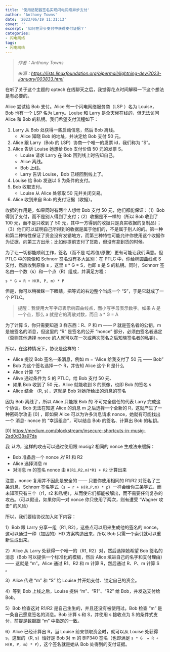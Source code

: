 ```yaml
---
title: '使用适配器签名实现闪电网络异步支付'
author: 'Anthony Towns'
date: '2023/06/19 11:31:13'
cover: ''
excerpt: '如何在异步支付中获得支付证据？'
categories:
- 闪电网络
tags:
- 闪电网络
---
```



> *作者：Anthony Towns*
> 
> *来源：<https://lists.linuxfoundation.org/pipermail/lightning-dev/2023-January/003833.html>*



在听了关于这个主题的 optech 在线聊天之后，我觉得花点时间解释一下这个想法是有必要的。

Alice 尝试给 Bob 支付。Alice 有一个闪电网络服务商（LSP ）名为 Louise，Bob 也有一个 LSP 名为 Larry。Louise 和 Larry 是全天候在线的，但无法访问 Alice 和 Bob 的私钥。我们希望支付流程如下：

1. Larry 从 Bob 处获得一些启动信息，然后 Bob 离线。
   - Alice 知晓 Bob 的地址，并决定给 Bob 支付 50 元。
2. Alice 跟 Larry（Bob 的 LSP）协商一个唯一的发票 id，我们称为 “S”。
3. Alice 告诉 Louise 她想给 Bob 支付价值 50 元的发票 S。
   - Louise 请求 Larry 在 Bob 回到线上时告知自己。
   - Alice 离线。
   - Bob 上线。
   - Larry 告诉 Louise，Bob 已经回到线上了。
4. Louise 给 Bob 发送以 S 为条件的支付。
5. Bob 收取支付。
   - Louise 从 Alice 处领取 50 元并关闭交易。
6. Alice 收到来自 Bob 的支付证据（收据）。

收据的作用是，如果同时有两个人想给 Bob 支付 50 元，他们都能保证：（1）Bob 得到了支付，而不是别人得到了支付；（2）收据是不一样的（所以 Bob 收到了 100 元，而不是只收到了 50 元，其中一方得到的收据只是真实收据的复制品）；（3）他们可以证明自己所得到的收据是属于他们的，不是属于别人的的。第一种和第二种特性保证了资金没有发错地方，而第三种特性可能允许你使用这个收据作为证据，向第三方出示；比如你提前支付了货款，但没有拿到货的时候。

为了让一切都能顺利工作，签名（而不是 哈希值/原像）更有可能让我们满意。但 PTLC 中的原像和 Schnorr 签名没有多大区别：在 PTLC 中，你给椭圆曲线点 S 支付，然后收到原像 s ，这里 s * G = S，也即 s 是 S 的私钥。同时，Schnorr 签名由一个数（s）和一个点（R）组成，并满足方程：

```
s * G = R + H(R, P, m) * P
```

但是，你可以稍微眯一下眼睛，把等式的右边整个当成一个 “S”，于是它就成了一个 PTLC。

> 提醒：我使用大写字母表示椭圆曲线点，而小写字母表示数字。如果 A  是一个点，那么 a 就是它的离散对数，而且 a * G = A

为了计算 S，你只需要知道 3 样东西：R、P 和 m —— P 就是签名者的公钥，m 是被签名的消息，但这里的 “R” 是签名的公开 “nonce” 部分，必须由签名者选定（否则其他选择 nonce 的人就可以在一次或两次签名之后知晓签名者的私钥）。

所以，在这种情况下，协议是这样的：

- Alice 提议 Bob 签名一条消息，例如 m = “Alice 给我支付了 50 元 —— Bob”
- Bob 为这个签名选择一个 R，并告知 Alice 这个 R 是什么
- Alice 计算 “S”
- Alive 通过条件为 S 的 PTLC，给 Bob 支付 50 元、
- 如果 Bob 收到了 50 元，Alice 就能收到 S 的原像，也即 Bob 的签名 s
- Alice 结合 （R, s），这就是 Bob 对她所给出的消息的签名

因为 Bob 离线了，所以 Alice 只能跟 Bob 的 不可完全信任的代表  Larry 完成这个协议。Bob 无法在知道 Alice 的消息 m 之后选择一个全新的 R，这就产生了一种密码学攻击 [0] ，即如果 Alice 可以为许多消息请求 nonce，她就有可能找出一个 消息- nonce 的 “幸运组合”，可以结合 Bob 的签名、计算出 Bob 的私钥。

[0] https://medium.com/blockstream/insecure-shortcuts-in-musig-2ad0d38a97da

我 *认为*，这样的攻击可以通过使用跟 musig2 相同的 nonce 生成法来缓解：

- Bob 准备后一个 nonce *对* R1 和 R2
- Alice 选择消息 m 
- 对消息 m 的签名 nonce 由 `H(R1,R2,m)*R1 + R2` 计算出来

注意，nonce 复用并不因此是安全的 —— 只要你使用相同的 R1/R2 对签名了三条消息，Schnorr 签名等式（`s = r + H(R,P,m) * p`）一样会给你三条等式，而未知项只有三个（r1，r2 和私钥），从而使它们都能被解出，而不需要任何复杂的攻击。（可以假设，如果你同一对 nonce 你只使用了两次，则有遭受 “Wagner 攻击” 的风险）

所以，我们要给协议加入如下内容：

1）Bob 跟 Larry 分享一组（R1, R2），这些点可以用来生成他的签名的 nonce。这可以通过一种（加固的）HD 方案构造出来，所以 Bob 只需一个索引就可以重新生成出来。

2）Alice 从 Larry 处获得一个唯一的（R1, R2）对，然后选择她希望 Bob 签名的消息（Bob 可以提供一个标准化的模板，然后 Alice 填进自己的名字和支付理由）—— 这就是 “m”。Alice 通过 R1、R2 和 m 计算 R，然后通过 R、P、m 计算 S 。

3）Alice 传递 “m” 和 “S” 给 Louise 并开始支付、锁定自己的资金。

4）等到 Bob 上线之后，Louise 提供 “m”、“R1”、“R2” 给 Bob，并发送支付给 Bob。

5）Bob 检查这对 R1/R2 是自己生生的，并且还没有被使用过。Bob 检查 “m” 是一条自己愿意签名的消息。Bob 计算 s 和 S，并使用 s 接收点为 S 的条件式支付，前提是数额跟 “m” 中指定的一致。

6）Alice 已经计算出 R，当 Louise 前来领取资金时，就可以从 Louise 处获得 s，这里的（R, s）恰好是 Bob 对 m 的 BIP340 签名（也即满足 `s * G  = R + H(R, P, m) * P`），这个签名就是她从 Bob 处得到的支付证据。



